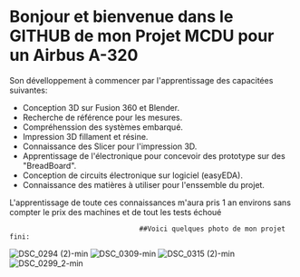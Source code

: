 # **Bonjour et bienvenue dans le GITHUB de mon Projet MCDU pour un Airbus A-320**


Son dévelloppement à commencer par l'apprentissage des capacitées suivantes:

- Conception 3D sur Fusion 360 et Blender.
- Recherche de référence pour les mesures.
- Compréhenssion des systèmes embarqué.
- Impression 3D fillament et résine.
- Connaissance des Slicer pour l'impression 3D.
- Apprentissage de l'électronique pour concevoir des prototype sur des "BreadBoard".
- Conception de circuits électronique sur logiciel (easyEDA).
- Connaissance des matières à utiliser pour l'enssemble du projet.

L'apprentissage de toute ces connaissances m'aura pris 1 an environs sans compter le prix des machines et de tout les tests échoué

                                    ##Voici quelques photo de mon projet fini:
                                    
![DSC_0294 (2)-min](https://github.com/Waeytens-jonathan/AllProject/assets/63521965/be99cc89-67ec-49d7-b6a6-34bc59f52448)
![DSC_0309-min](https://github.com/Waeytens-jonathan/AllProject/assets/63521965/b53e7a47-da9e-4794-a17b-0619d5a462dd)
![DSC_0315 (2)-min](https://github.com/Waeytens-jonathan/AllProject/assets/63521965/d2f450e5-7bbd-43f1-892c-badd9654776f)
![DSC_0299_2-min](https://github.com/Waeytens-jonathan/AllProject/assets/63521965/2ef91d1e-9e8f-4dc9-b69a-13328247945a)
